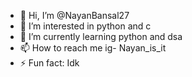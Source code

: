 - 👋 Hi, I’m @NayanBansal27
- 👀 I’m interested in python and c
- 🌱 I’m currently learning python and dsa
- 📫 How to reach me ig- Nayan_is_it
- ⚡ Fun fact: Idk 

<!---
NayanBansal27/NayanBansal27 is a ✨ special ✨ repository because its `README.md` (this file) appears on your GitHub profile.
You can click the Preview link to take a look at your changes.
--->

